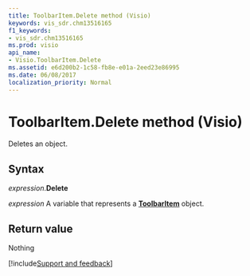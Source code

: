 ```yaml
---
title: ToolbarItem.Delete method (Visio)
keywords: vis_sdr.chm13516165
f1_keywords:
- vis_sdr.chm13516165
ms.prod: visio
api_name:
- Visio.ToolbarItem.Delete
ms.assetid: e6d200b2-1c58-fb8e-e01a-2eed23e86995
ms.date: 06/08/2017
localization_priority: Normal
---
```



# ToolbarItem.Delete method (Visio)

Deletes an object.


## Syntax

_expression_.**Delete**

_expression_ A variable that represents a **[ToolbarItem](Visio.ToolbarItem.md)** object.


## Return value

Nothing

[!include[Support and feedback](~/includes/feedback-boilerplate.md)]